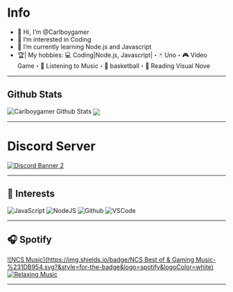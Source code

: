 # Info
- 👋 Hi, I’m @Carlboygamer
- 👀 I’m interested in Coding
- 🌱 I’m currently learning Node.js and Javascript
- 🏆| My hobbies:
💻 Coding|Node.js, Javascript|・🃏 Uno・🎮 Video Game・🎵 Listening to Music・🏀 basketball・📖  Reading Visual Nove


***

## Github Stats
![Carlboygamer Github Stats](https://github-readme-stats.vercel.app/api?username=Carlboygamer&show_icons=true&theme=tokyonight)
</a>
  <img align="center" src="https://github-readme-stats.vercel.app/api/top-langs/?username=Carlboygamer&theme=midnight-purple&show_icons=true&bg_color=0D1117&hide_border=true" />
</a>


***

# Discord Server
[![Discord Banner 2](https://discordapp.com/api/guilds/905004741841551380/widget.png?style=banner2)](https://discord.gg/vXWdRzbH4M)

***
## 🚀 Interests

 ![JavaScript](https://img.icons8.com/color/30/javascript.png) ![NodeJS](https://img.icons8.com/color/30/nodejs.png) ![Github](https://img.icons8.com/material-outlined/30/github.png) ![VSCode](https://img.icons8.com/color/30/visual-studio-code-2019.png) 

***

## :headphones: Spotify

[![NCS Music](https://img.shields.io/badge/NCS Best of & Gaming Music-%231DB954.svg?&style=for-the-badge&logo=spotify&logoColor=white)](https://open.spotify.com/playlist/4lXj9sCSFc6q6BxIiRKMVC?si=cbe4d88f8d2a4a96) [![Relaxing Music](https://img.shields.io/badge/Relaxing%20Music-%231DB954.svg?&style=for-the-badge&logo=spotify&logoColor=white)](https://open.spotify.com/playlist/3nefUccOcypMsYYzcKrSnL?si=d5e2c0b91ecf4fa0)


***
